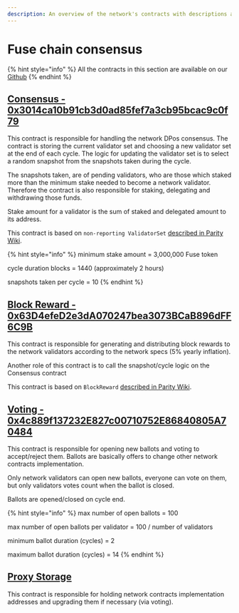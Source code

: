 ```yaml
---
description: An overview of the network's contracts with descriptions and links
---
```


# Fuse chain consensus

{% hint style="info" %}
All the contracts in this section are available on our [Github](https://github.com/fuseio/fuse-network/tree/master/contracts)
{% endhint %}

## [Consensus - 0x3014ca10b91cb3d0ad85fef7a3cb95bcac9c0f79](https://explorer.fuse.io/address/0x3014ca10b91cb3d0ad85fef7a3cb95bcac9c0f79)

This contract is responsible for handling the network DPos consensus. The contract is storing the current validator set and choosing a new validator set at the end of each cycle. The logic for updating the validator set is to select a random snapshot from the snapshots taken during the cycle.

The snapshots taken, are of pending validators, who are those which staked more than the minimum stake needed to become a network validator. Therefore the contract is also responsible for staking, delegating and withdrawing those funds.

Stake amount for a validator is the sum of staked and delegated amount to its address.

This contract is based on `non-reporting ValidatorSet` [described in Parity Wiki](https://wiki.parity.io/Validator-Set.html#non-reporting-contract).

{% hint style="info" %}
minimum stake amount = 3,000,000 Fuse token

cycle duration blocks = 1440 \(approximately 2 hours\)

snapshots taken per cycle = 10
{% endhint %}

## [Block Reward - 0x63D4efeD2e3dA070247bea3073BCaB896dFF6C9B](https://explorer.fuse.io/address/0x63d4efed2e3da070247bea3073bcab896dff6c9b)

This contract is responsible for generating and distributing block rewards to the network validators according to the network specs \(5% yearly inflation\).

Another role of this contract is to call the snapshot/cycle logic on the Consensus contract

This contract is based on `BlockReward` [described in Parity Wiki](https://wiki.parity.io/Block-Reward-Contract).

## [Voting - 0x4c889f137232E827c00710752E86840805A70484](https://explorer.fuse.io/address/0x4c889f137232E827c00710752E86840805A70484)

This contract is responsible for opening new ballots and voting to accept/reject them. Ballots are basically offers to change other network contracts implementation.

Only network validators can open new ballots, everyone can vote on them, but only validators votes count when the ballot is closed.

Ballots are opened/closed on cycle end.

{% hint style="info" %}
max number of open ballots = 100

max number of open ballots per validator = 100 / number of validators

minimum ballot duration \(cycles\) = 2

maximum ballot duration \(cycles\) = 14
{% endhint %}

## [Proxy Storage](https://explorer.fuse.io/address/0x23D8634ED1B2662dC96FcE6208fde93258731333)

This contract is responsible for holding network contracts implementation addresses and upgrading them if necessary \(via voting\).

